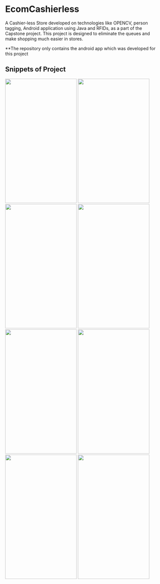 # EcomCashierless
A Cashier-less Store developed on technologies like OPENCV, person tagging, Android application using Java and RFIDs, as a part of the Capstone project. This project is designed to eliminate the queues and make shopping much easier in stores.

**The repository only contains the android app which was developed for this project

## Snippets of Project
<img src="https://github.com/rjrocks1908/EcomCashierless/assets/33928238/1e2703b0-58ae-47e4-88d8-4ec0ee83fa1e" width="230" height="400">
<img src="https://github.com/rjrocks1908/EcomCashierless/assets/33928238/2d03d6e7-c9ff-4ad5-b225-b341912cec34" width="230" height="400">
<img src="https://github.com/rjrocks1908/EcomCashierless/assets/33928238/bcf2c61e-c432-4252-ae1c-3c1c5117a5ae" width="230" height="400">
<img src="https://github.com/rjrocks1908/EcomCashierless/assets/33928238/ce74abc7-8816-443c-b74d-265cc64dc622" width="230" height="400">
<img src="https://github.com/rjrocks1908/EcomCashierless/assets/33928238/9b709221-c054-48e5-a7e1-19ea424b3eb5" width="230" height="400">
<img src="https://github.com/rjrocks1908/EcomCashierless/assets/33928238/80542df7-3ef4-452a-a9f0-f7bd4464d37d" width="230" height="400">
<img src="https://github.com/rjrocks1908/EcomCashierless/assets/33928238/e3e92e69-f5f5-44f1-97b5-96ea32c8c7fa" width="230" height="400">
<img src="https://github.com/rjrocks1908/EcomCashierless/assets/33928238/da1b3947-9036-4637-9b26-23332deb801f" width="230" height="400">







